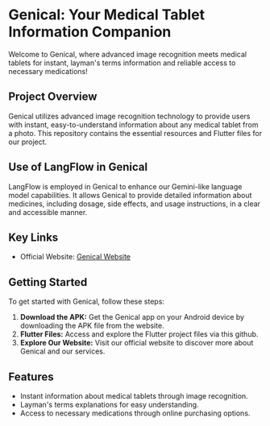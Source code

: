 
# Genical: Your Medical Tablet Information Companion

Welcome to Genical, where advanced image recognition meets medical tablets for instant, layman's terms information and reliable access to necessary medications!

## Project Overview
Genical utilizes advanced image recognition technology to provide users with instant, easy-to-understand information about any medical tablet from a photo. This repository contains the essential resources and Flutter files for our project.

## Use of LangFlow in Genical
LangFlow is employed in Genical to enhance our Gemini-like language model capabilities. It allows Genical to provide detailed information about medicines, including dosage, side effects, and usage instructions, in a clear and accessible manner.

## Key Links
- Official Website: [Genical Website](https://genical.vercel.app/)
  
## Getting Started
To get started with Genical, follow these steps:
1. **Download the APK:** Get the Genical app on your Android device by downloading the APK file from the website.
2. **Flutter Files:** Access and explore the Flutter project files via this github.
3. **Explore Our Website:** Visit our official website to discover more about Genical and our services.

## Features
- Instant information about medical tablets through image recognition.
- Layman's terms explanations for easy understanding.
- Access to necessary medications through online purchasing options.
